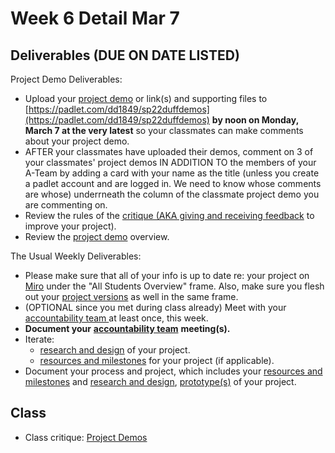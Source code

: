 # Week 6 Detail Mar 7

## Deliverables (DUE ON DATE LISTED)

Project Demo Deliverables:

* Upload your [project demo](../critiques-demos-presentations-and-exhibition/project\_demo.md) or link(s) and supporting files to [https://padlet.com/dd1849/sp22duffdemos](https://padlet.com/dd1849/sp22duffdemos) **by noon on Monday, March 7 at the very latest** so your classmates can make comments about your project demo.
* AFTER your classmates have uploaded their demos, comment on 3 of your classmates' project demos IN ADDITION TO the members of your A-Team by adding a card with your name as the title (unless you create a padlet account and are logged in. We need to know whose comments are whose) underrneath the column of the classmate project demo you are commenting on.
* Review the rules of the [critique (AKA giving and receiving feedback](../critiques-demos-presentations-and-exhibition/critiques.md) to improve your project).
* Review the [project demo](../critiques-demos-presentations-and-exhibition/project\_demo.md) overview.

The Usual Weekly Deliverables:

* Please make sure that all of your info is up to date re: your project on [Miro](https://miro.com/app/board/uXjVOWb7kyo=/) under the "All Students Overview" frame. Also, make sure you flesh out your [project versions](../assignments/project\_versions.md) as well in the same frame.
* (OPTIONAL since you met during class already) Meet with your [accountability team ](../assignments/accountability\_partner.md)at least once, this week.&#x20;
* **Document your** [**accountability team**](../assignments/accountability\_partner.md) **meeting(s).**
* Iterate:&#x20;
  * [research and design](../assignments/project\_plan.md) of your project.
  * [resources and milestones](../assignments/project\_plan.md) for your project (if applicable).
* Document your process and project, which includes your [resources and milestones](../assignments/project\_plan.md) and [research and design](../assignments/project\_plan.md), [prototype(s)](../assignments/project\_plan.md) of your project.

## Class

* Class critique: [Project Demos](../critiques-demos-presentations-and-exhibition/project\_demo.md)
